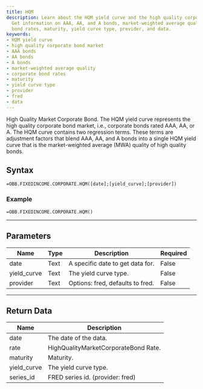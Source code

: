 ```yaml
---
title: HQM
description: Learn about the HQM yield curve and the high quality corporate bond market.
  Get information on AAA, AA, and A bonds, market-weighted average quality, corporate
  bond rates, maturity, yield curve type, provider, and data.
keywords: 
- HQM yield curve
- high quality corporate bond market
- AAA bonds
- AA bonds
- A bonds
- market-weighted average quality
- corporate bond rates
- maturity
- yield curve type
- provider
- fred
- data
---
```


<!-- markdownlint-disable MD041 -->

High Quality Market Corporate Bond.  The HQM yield curve represents the high quality corporate bond market, i.e., corporate bonds rated AAA, AA, or A.  The HQM curve contains two regression terms. These terms are adjustment factors that blend AAA, AA, and A bonds into a single HQM yield curve that is the market-weighted average (MWA) quality of high quality bonds.

## Syntax

```excel wordwrap
=OBB.FIXEDINCOME.CORPORATE.HQM([date];[yield_curve];[provider])
```

### Example

```excel wordwrap
=OBB.FIXEDINCOME.CORPORATE.HQM()
```

---

## Parameters

| Name | Type | Description | Required |
| ---- | ---- | ----------- | -------- |
| date | Text | A specific date to get data for. | False |
| yield_curve | Text | The yield curve type. | False |
| provider | Text | Options: fred, defaults to fred. | False |

---

## Return Data

| Name | Description |
| ---- | ----------- |
| date | The date of the data.  |
| rate | HighQualityMarketCorporateBond Rate.  |
| maturity | Maturity.  |
| yield_curve | The yield curve type.  |
| series_id | FRED series id. (provider: fred) |
